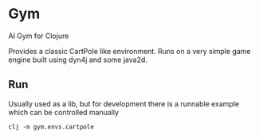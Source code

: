 # Gym

AI Gym for Clojure

Provides a classic CartPole like environment.
Runs on a very simple game engine built using dyn4j and some java2d.

## Run

Usually used as a lib, but for development there is
a runnable example which can be controlled manually

    clj -m gym.envs.cartpole